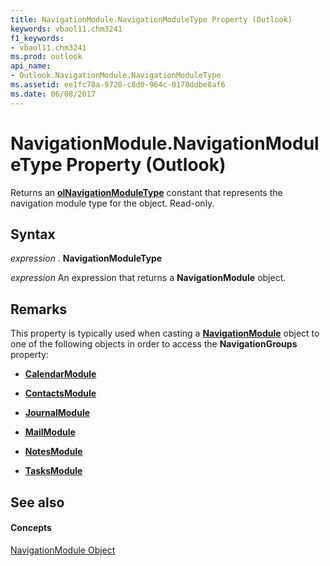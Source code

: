 ```yaml
---
title: NavigationModule.NavigationModuleType Property (Outlook)
keywords: vbaol11.chm3241
f1_keywords:
- vbaol11.chm3241
ms.prod: outlook
api_name:
- Outlook.NavigationModule.NavigationModuleType
ms.assetid: ee1fc78a-9720-c8d0-964c-0178ddbe8af6
ms.date: 06/08/2017
---
```



# NavigationModule.NavigationModuleType Property (Outlook)

Returns an **[olNavigationModuleType](olnavigationmoduletype-enumeration-outlook.md)** constant that represents the navigation module type for the object. Read-only.


## Syntax

 _expression_ . **NavigationModuleType**

 _expression_ An expression that returns a **NavigationModule** object.


## Remarks

This property is typically used when casting a **[NavigationModule](navigationmodule-object-outlook.md)** object to one of the following objects in order to access the **NavigationGroups** property:


- **[CalendarModule](calendarmodule-object-outlook.md)**
    
- **[ContactsModule](contactsmodule-object-outlook.md)**
    
- **[JournalModule](journalmodule-object-outlook.md)**
    
- **[MailModule](mailmodule-object-outlook.md)**
    
- **[NotesModule](notesmodule-object-outlook.md)**
    
- **[TasksModule](tasksmodule-object-outlook.md)**
    

## See also


#### Concepts


[NavigationModule Object](navigationmodule-object-outlook.md)

